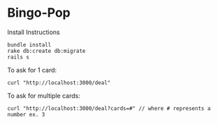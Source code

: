 # Bingo-Pop

Install Instructions

	bundle install
	rake db:create db:migrate
	rails s

To ask for 1 card:

	curl "http://localhost:3000/deal"

To ask for multiple cards:

	curl "http://localhost:3000/deal?cards=#" // where # represents a number ex. 3

# 
